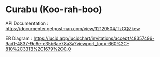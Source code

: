 # Curabu (Koo-rah-boo)

API Documentation : https://documenter.getpostman.com/view/12120504/TzCQZkew

ER Diagram : https://lucid.app/lucidchart/invitations/accept/48357496-9ad1-4837-9c6e-e35b6ae78a3a?viewport_loc=-660%2C-810%2C3313%2C1679%2C0_0
